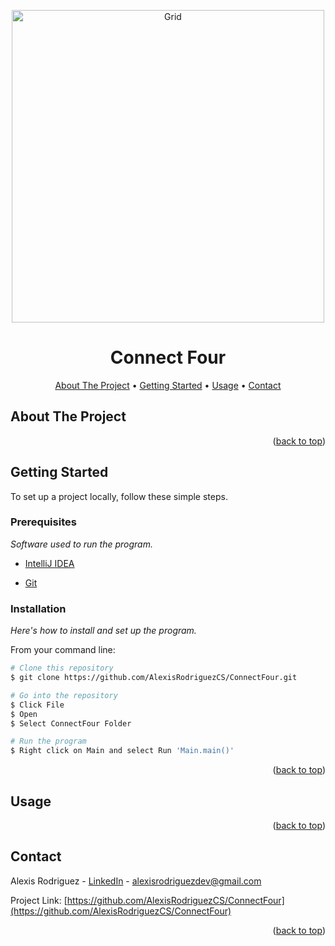 <a name="readme-top"></a>

<p align="center">
  <img src="https://raw.githubusercontent.com/AlexisRodriguezCS/ConnectFour/main/Images/ConnectFour.jpg" alt="Grid" style="display:block;margin:auto;" height="500">
</p>
<h1 align="center">Connect Four</h1>

<!-- TABLE OF CONTENTS -->
<p align="center">
  <a href="#about">About The Project</a> •
  <a href="#getting-started">Getting Started</a> •
  <a href="#usage">Usage</a> •
  <a href="#contact">Contact</a>
</p>

<!-- ABOUT THE PROJECT -->
<a name="about"></a>
## About The Project

<p align="right">(<a href="#readme-top">back to top</a>)</p>

<!-- GETTING STARTED -->
<a name="getting-started"></a>
## Getting Started

To set up a project locally, follow these simple steps.

### Prerequisites

_Software used to run the program._
* [IntelliJ IDEA](https://www.jetbrains.com/idea/)

* [Git](https://git-scm.com/)

### Installation
_Here's how to install and set up the program._

From your command line:

```bash
# Clone this repository
$ git clone https://github.com/AlexisRodriguezCS/ConnectFour.git

# Go into the repository
$ Click File
$ Open
$ Select ConnectFour Folder

# Run the program
$ Right click on Main and select Run 'Main.main()' 
```

<p align="right">(<a href="#readme-top">back to top</a>)</p>

<!-- USAGE -->
<a name="usage"></a>
## Usage

<p align="right">(<a href="#readme-top">back to top</a>)</p>

<!-- CONTACT -->
<a name="contact"></a>
## Contact

Alexis Rodriguez - [LinkedIn](https://www.linkedin.com/in/alexisrodriguezcs/) - alexisrodriguezdev@gmail.com

Project Link: [https://github.com/AlexisRodriguezCS/ConnectFour](https://github.com/AlexisRodriguezCS/ConnectFour)

<p align="right">(<a href="#readme-top">back to top</a>)</p>
